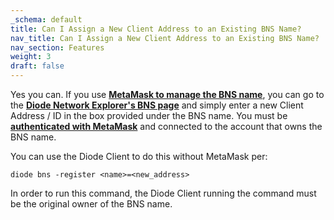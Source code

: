 ```yaml
---
_schema: default
title: Can I Assign a New Client Address to an Existing BNS Name?
nav_title: Can I Assign a New Client Address to an Existing BNS Name?
nav_section: Features
weight: 3
draft: false
---
```

Yes you can. If you use <a href="https://support.diode.io/article/2bzhaehdp2" target="_blank" rel="noopener"><strong>MetaMask to manage the BNS name</strong></a>, you can go to the <a href="https://diode.io/prenet/#/dns" target="_blank" rel="noopener"><strong>Diode Network Explorer's BNS page</strong></a> and simply enter a new Client Address / ID in the box provided under the BNS name. You must be <a href="https://support.diode.io/article/uec3mloh9z" target="_blank" rel="noopener"><strong>authenticated with MetaMask</strong></a> and connected to the account that owns the BNS name.

You can use the Diode Client to do this without MetaMask per:

`diode bns -register <name>=<new_address>`

In order to run this command, the Diode Client running the command must be the original owner of the BNS name.